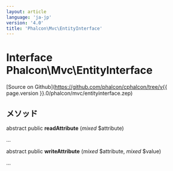 ```yaml
---
layout: article
language: 'ja-jp'
version: '4.0'
title: 'Phalcon\Mvc\EntityInterface'
---
```

# Interface **Phalcon\Mvc\EntityInterface**

[Source on Github](https://github.com/phalcon/cphalcon/tree/v{{ page.version }}.0/phalcon/mvc/entityinterface.zep)

## メソッド

abstract public **readAttribute** (*mixed* $attribute)

...

abstract public **writeAttribute** (*mixed* $attribute, *mixed* $value)

...